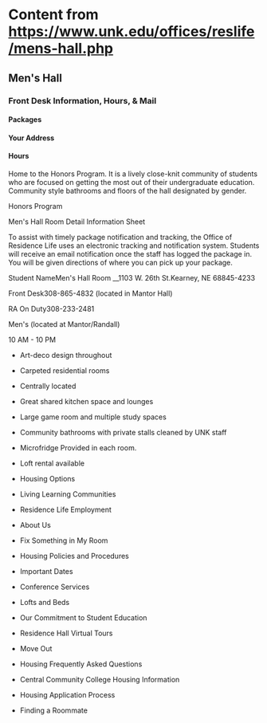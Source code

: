 # Content from https://www.unk.edu/offices/reslife/mens-hall.php

## Men's Hall

### Front Desk Information, Hours, & Mail

#### Packages

#### Your Address

#### Hours

Home to the Honors Program. It is a lively close-knit community of students who are focused on getting the most out of their undergraduate education. Community style bathrooms and floors of the hall designated by gender.

Honors Program

Men's Hall Room Detail Information Sheet



To assist with timely package notification and tracking, the Office of Residence Life uses an electronic tracking and notification system. Students will receive an email notification once the staff has logged the package in. You will be given directions of where you can pick up your package.

Student NameMen's Hall Room __1103 W. 26th St.Kearney, NE 68845-4233

Front Desk308-865-4832 (located in Mantor Hall)

RA On Duty308-233-2481

Men's (located at Mantor/Randall)

10 AM - 10 PM

- Art-deco design throughout
- Carpeted residential rooms
- Centrally located
- Great shared kitchen space and lounges
- Large game room and multiple study spaces
- Community bathrooms with private stalls cleaned by UNK staff
- Microfridge Provided in each room.
- Loft rental available

- Housing Options
- Living Learning Communities
- Residence Life Employment
- About Us
- Fix Something in My Room
- Housing Policies and Procedures
- Important Dates
- Conference Services
- Lofts and Beds
- Our Commitment to Student Education
- Residence Hall Virtual Tours
- Move Out
- Housing Frequently Asked Questions
- Central Community College Housing Information
- Housing Application Process
- Finding a Roommate

